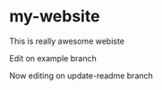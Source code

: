 # my-website

This is really awesome webiste

Edit on example branch

Now editing on update-readme branch
